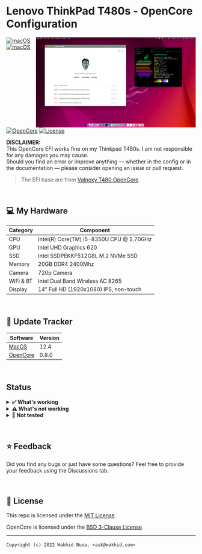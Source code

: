 # Lenovo ThinkPad T480s - OpenCore Configuration

<img align="right" src="/Images/t480s-monterey.png" alt="macOS Monterey running on the T440p" width="425">

[![macOS](https://img.shields.io/badge/macOS-Monterey-brightgreen.svg)](https://developer.apple.com/documentation/macos-release-notes)
[![macOS](https://img.shields.io/badge/macOS-Mammoth-brightgreen.svg)](https://developer.apple.com/documentation/macos-release-notes)
[![OpenCore](https://img.shields.io/badge/OpenCore-0.8.0-blue)](https://github.com/acidanthera/OpenCorePkg)
[![License](https://img.shields.io/badge/license-MIT-purple)](/LICENSE)


**DISCLAIMER:**  
This OpenCore EFI works fine on my Thinkpad T480s.
I am not responsible for any damages you may cause.  
Should you find an error or improve anything — whether in the config or in the documentation — please consider opening an issue or pull request.

> The EFI base are from [Valnoxy T480 OpenCore](https://github.com/valnoxy/t480-oc).


&nbsp;

## 💻 My Hardware

| Category  | Component                                  |
| --------- | ------------------------------------------ |
| CPU       | Intel(R) Core(TM) i5-8350U CPU @ 1.70GHz   |
| GPU       | Intel UHD Graphics 620                     |
| SSD       | Intel SSDPEKKF512G8L M.2 NVMe SSD          |
| Memory    | 20GB DDR4 2400Mhz                          |
| Camera    | 720p Camera                                |
| WiFi & BT | Intel Dual Band Wireless AC 8265           |
| Display   | 14" Full HD (1920x1080) IPS, non-touch     |

&nbsp;

## 🔄 Update Tracker

| Software  | Version                                                       |
| --------- | --------------------------------------------------------------|
| [MacOS](https://www.apple.com/macos/)                            | 12.4   |
| [OpenCore](https://github.com/acidanthera/OpenCorePkg/releases)  | 0.8.0  |

&nbsp;

## Status

<details>  
<summary><strong>✅ What's working</strong></summary>
</br>
 
- [X] Intel WiFi & Bluetooth (thanks to [itlwn](https://github.com/OpenIntelWireless/itlwm))
- [X] Brightness / Volume Control
- [X] Battery Information
- [X] Audio (Audio Jack & Speaker)
- [X] USB Ports & Built-in Camera
- [X] Graphics Acceleration
- [X] Trackpoint / Touchpad
- [X] Power management / Sleep
- [X] FaceTime / iMessage (iServices)
- [X] HDMI
- [X] Automatic OS updates
- [X] Handoff / Universal Clipboard
- [X] SIP / FireVault 2
- [X] USB-C

</details>

<details>  
<summary><strong>⚠️ What's not working</strong></summary>
</br>

- [ ] Safari DRM ```Use Chromium powered Browser or Firefox to watch Amazon Prime Video, Netflix, Disney+ and others```
- [ ] AirDrop & Continuity
- [ ] Fingerprint Reader (Disabled with NoTouchID kext)
- [ ] Thunderbolt 3

</details>

<details>  
<summary><strong>🔄 Not tested</strong></summary>
</br>

- [ ] Sidecar Wireless
- [ ] Apple Watch Unlock
- [ ] WWAN
- [ ] Dualbooting Windows / Linux (with OpenCore)
- [ ] Sidecar (Cable) / AirPlay to Mac


</details>

&nbsp;

## ⭐️ Feedback
Did you find any bugs or just have some questions? Feel free to provide your feedback using the Discussions tab.

&nbsp;

## 📜 License

This repo is licensed under the [MIT License](https://github.com/valnoxy/t480-oc/blob/main/LICENSE).

OpenCore is licensed under the [BSD 3-Clause License](https://github.com/acidanthera/OpenCorePkg/blob/master/LICENSE.txt).

---
```Copyright (c) 2022 Wakhid Nusa. <ask@wakhid.com>```